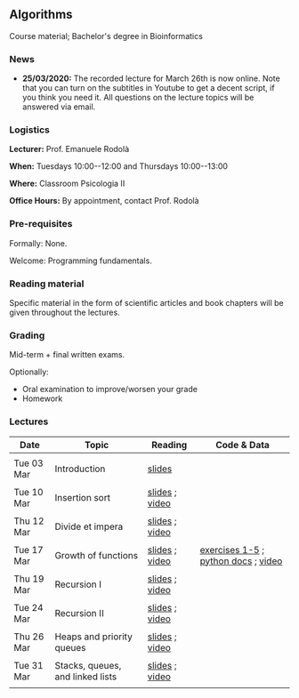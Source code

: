 ## Algorithms

Course material; Bachelor's degree in Bioinformatics

### News

- **25/03/2020:** The recorded lecture for March 26th is now online. Note that you can turn on the subtitles in Youtube to get a decent script, if you think you need it. All questions on the lecture topics will be answered via email.

### Logistics

**Lecturer:** Prof. Emanuele Rodolà

**When:** Tuesdays 10:00--12:00 and Thursdays 10:00--13:00

**Where:** Classroom Psicologia II

**Office Hours:** By appointment, contact Prof. Rodolà

### Pre-requisites

Formally: None. 

Welcome: Programming fundamentals.

### Reading material

Specific material in the form of scientific articles and book chapters will be given throughout the lectures.

### Grading

Mid-term + final written exams.

Optionally:

- Oral examination to improve/worsen your grade
- Homework

### Lectures

**Date** | **Topic** | **Reading** | **Code & Data**
------------ | ------------- | ------------ | ------------
| | |
Tue 03 Mar | Introduction | [slides](https://github.com/erodola/Alg-s2-2020/raw/master/01_intro/01-intro.pdf) | 
| | |
Tue 10 Mar | Insertion sort | [slides](https://github.com/erodola/Alg-s2-2020/raw/master/02_sort/02-sort.pdf) ; [video](https://www.youtube.com/watch?v=cTkeurumKrw) | 
| | |
Thu 12 Mar | Divide et impera | [slides](https://github.com/erodola/Alg-s2-2020/raw/master/03_divide/03-divide.pdf) ; [video](https://www.youtube.com/watch?v=i8l6wN4uaJ8) | 
| | |
Tue 17 Mar | Growth of functions | [slides](https://github.com/erodola/Alg-s2-2020/raw/master/04_growth/04-growth.pdf) ; [video](https://www.youtube.com/watch?v=xzm26NJKwzE) | [exercises 1-5](https://github.com/erodola/Alg-s2-2020/raw/master/04_growth/ex1-5.zip) ; [python docs](https://docs.python.org/3/) ; [video](https://www.youtube.com/watch?v=UPgw7np3YhY)
| | |
Thu 19 Mar | Recursion I | [slides](https://github.com/erodola/Alg-s2-2020/raw/master/05_recur1/05-recur1.pdf) ; [video](https://www.youtube.com/watch?v=X2b2-V1LM8A) | 
| | |
Tue 24 Mar | Recursion II | [slides](https://github.com/erodola/Alg-s2-2020/raw/master/06_recur2/06-recur2.pdf) ; [video](https://www.youtube.com/watch?v=WTrCjeswvnk) | 
| | |
Thu 26 Mar | Heaps and priority queues | [slides](https://github.com/erodola/Alg-s2-2020/raw/master/07_heap/07-heap.pdf) ; [video](https://www.youtube.com/watch?v=Q75KRgj6sMo) | 
| | |
Tue 31 Mar | Stacks, queues, and linked lists | [slides](https://github.com/erodola/Alg-s2-2020/raw/master/08_stack/08-stack.pdf) ; [video](https://www.youtube.com/watch?v=amirgeWSPR0) | 
| | |
